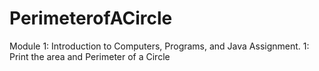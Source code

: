 # PerimeterofACircle
Module 1: Introduction to Computers, Programs, and Java Assignment. 1: Print the area and Perimeter of a Circle
